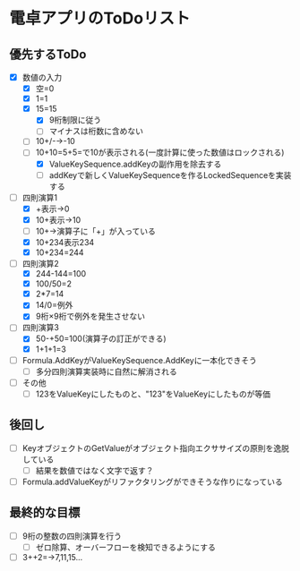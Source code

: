 # 電卓アプリのToDoリスト

## 優先するToDo

* [x] 数値の入力
  * [x] 空=0
  * [x] 1=1
  * [x] 15=15
    * [x] 9桁制限に従う
    * [ ] マイナスは桁数に含めない
  * [ ] 10+/-→-10
  * [ ] 10+10=5+5=で10が表示される(一度計算に使った数値はロックされる)
    * [x] ValueKeySequence.addKeyの副作用を除去する
    * [ ] addKeyで新しくValueKeySequenceを作るLockedSequenceを実装する
* [ ] 四則演算1
  * [x] +表示→0
  * [x] 10+表示→10
  * [ ] 10+→演算子に「+」が入っている
  * [x] 10+234表示234
  * [x] 10+234=244
* [ ] 四則演算2
  * [x] 244-144=100
  * [x] 100/50=2
  * [x] 2*7=14
  * [x] 14/0=例外
  * [x] 9桁×9桁で例外を発生させない
* [ ] 四則演算3
  * [x] 50-+50=100(演算子の訂正ができる)
  * [x] 1+1+1=3
* [ ] Formula.AddKeyがValueKeySequence.AddKeyに一本化できそう
  * [ ] 多分四則演算実装時に自然に解消される
* [ ] その他
  * [ ] 123をValueKeyにしたものと、"123"をValueKeyにしたものが等価

## 後回し

* [ ] KeyオブジェクトのGetValueがオブジェクト指向エクササイズの原則を逸脱している
  * [ ] 結果を数値ではなく文字で返す？
* [ ] Formula.addValueKeyがリファクタリングができそうな作りになっている

## 最終的な目標

* [ ] 9桁の整数の四則演算を行う
  * [ ] ゼロ除算、オーバーフローを検知できるようにする
* [ ] 3++2=→7,11,15...